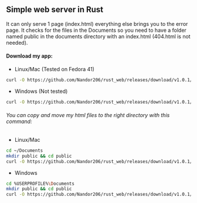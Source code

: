 ## Simple web server in Rust
It can only serve 1 page (index.html) everything else brings you to the error page.
It checks for the files in the Documents so you need to have a folder named public in the documents directory with an index.html (404.html is not needed).

#### Download my app:
- Linux/Mac (Tested on Fedora 41)
```sh
curl -O https://github.com/Nandor206/rust_web/releases/download/v1.0.1/rust_web
```
- Windows (Not tested)
```sh
curl -O https://github.com/Nandor206/rust_web/releases/download/v1.0.1/rust_web.exe
```
###### You can copy and move my html files to the right directory with this command:
- Linux/Mac
```sh
cd ~/Documents
mkdir public && cd public
curl -O https://github.com/Nandor206/rust_web/releases/download/v1.0.1/index.html
```
- Windows
```sh
cd %USERPROFILE%\Documents
mkdir public && cd public
curl -O https://github.com/Nandor206/rust_web/releases/download/v1.0.1/index.html
```